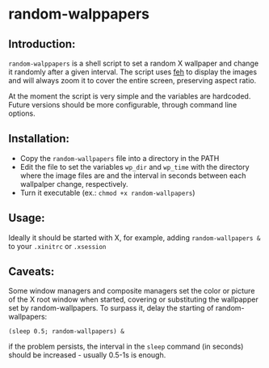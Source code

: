# random-walppapers

## Introduction:
`random-walppapers` is a shell script to set a random X wallpaper and change it randomly after a given interval. The script uses [feh](https://feh.finalrewind.org/) to display the images and will always zoom it to cover the entire screen, preserving aspect ratio.

At the moment the script is very simple and the variables are hardcoded. Future versions should be more configurable, through command line options.

## Installation:
- Copy the `random-wallpapers` file into a directory in the PATH
- Edit the file to set the variables `wp_dir` and `wp_time` with the directory where the image files are and the interval in seconds between each wallpalper change, respectively.
- Turn it executable (ex.: `chmod +x random-wallpapers`)

## Usage:
Ideally it should be started with X, for example, adding `random-wallpapers &` to your `.xinitrc` or `.xsession`

## Caveats:
Some window managers and composite managers set the color or picture of the X root window when started, covering or substituting the wallpapper set by random-wallpapers. To surpass it, delay the starting of random-wallpapers:
```
(sleep 0.5; random-wallpapers) &
```

if the problem persists, the interval in the `sleep` command (in seconds) should be increased - usually 0.5-1s is enough.
